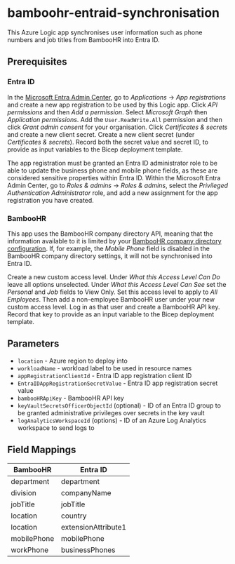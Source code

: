 # bamboohr-entraid-synchronisation

This Azure Logic app synchronises user information such as phone numbers and job titles from BambooHR into Entra ID.

## Prerequisites

### Entra ID

In the [Microsoft Entra Admin Center](https://entra.microsoft.com/), go to *Applications* -> *App
registrations* and create a new app registration to be used by this Logic app. Click *API permissions*
and then *Add a permission*. Select *Microsoft Graph* then *Application permissions*. Add the
`User.ReadWrite.All` permission and then click *Grant admin consent* for your organisation. Click
*Certificates & secrets* and create a new client secret. Create a new client secret (under
*Certificates & secrets*). Record both the secret value and secret ID, to provide as input variables
to the Bicep deployment template.

The app registration must be granted an Entra ID administrator role to be able to update the business phone and mobile phone fields, as these are considered sensitive properties within Entra ID. Within the Microsoft Entra Admin Center, go to *Roles & admins* -> *Roles & admins*, select the *Privileged Authentication Administrator* role, and add a new assignment for the app registration you have created.

### BambooHR

This app uses the BambooHR company directory API, meaning that the information available to it is limited by your [BambooHR company directory configuration](https://amach.bamboohr.com/settings/directory.php). If, for example, the *Mobile Phone* field is disabled in the BambooHR company directory settings, it will not be synchronised into Entra ID.

Create a new custom access level. Under *What this Access Level Can Do* leave all options unselected. Under *What this Access Level Can See* set the *Personal* and *Job* fields to View Only. Set this access level to apply to *All Employees*. Then add a non-employee BambooHR user under your new custom access level. Log in as that user and create a BambooHR API key. Record that key to provide as an input variable to the Bicep deployment template.

## Parameters

* `location` - Azure region to deploy into
* `workloadName` - workload label to be used in resource names
* `appRegistrationClientId` - Entra ID app registration client ID
* `EntraIDAppRegistrationSecretValue` - Entra ID app registration secret value
* `bambooHRApiKey` - BambooHR API key
* `keyVaultSecretsOfficerObjectId` (optional) - ID of an Entra ID group to be granted administrative
   privileges over secrets in the key vault
* `logAnalyticsWorkspaceId` (options) - ID of an Azure Log Analytics workspace to send logs to

## Field Mappings

| BambooHR    | Entra ID            |
|-------------|---------------------|
| department  | department          |
| division    | companyName         |
| jobTitle    | jobTitle            |
| location    | country             |
| location    | extensionAttribute1 |
| mobilePhone | mobilePhone         |
| workPhone   | businessPhones      |
